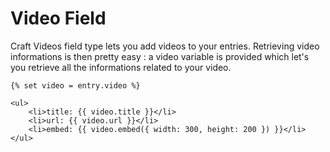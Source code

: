 # Video Field

Craft Videos field type lets you add videos to your entries. Retrieving video informations is then pretty easy : a video variable is provided which let's you retrieve all the informations related to your video.

```twig
{% set video = entry.video %}

<ul>
    <li>title: {{ video.title }}</li>
    <li>url: {{ video.url }}</li>
    <li>embed: {{ video.embed({ width: 300, height: 200 }) }}</li>
</ul>
```